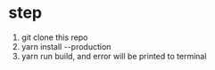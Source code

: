 # step

1. git clone this repo
2. yarn install --production
3. yarn run build, and error will be printed to terminal
